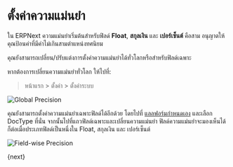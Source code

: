 <!-- add-breadcrumbs -->
# ตั้งค่าความแม่นยำ

ใน ERPNext ความแม่นยำเริ่มต้นสำหรับฟิลด์ **Float**, **สกุลเงิน** และ **เปอร์เซ็นต์** คือสาม อนุญาตให้คุณป้อนค่าที่มีค่าไม่เกินสามตำแหน่งทศนิยม

คุณยังสามารถเปลี่ยน/ปรับแต่งการตั้งค่าความแม่นยำได้ทั่วโลกหรือสำหรับฟิลด์เฉพาะ

หากต้องการเปลี่ยนความแม่นยำทั่วโลก ให้ไปที่:

> หน้าแรก > ตั้งค่า > ตั้งค่าระบบ

<img alt="Global Precision" class="screenshot" src="{{docs_base_url}}/assets/img/customize/customize-set-precision.png">

คุณยังสามารถตั้งค่าความแม่นยำเฉพาะฟิลด์ได้อีกด้วย โดยไปที่ [แลลฟอร์มกำหนดเอง](/docs/user/manual/th/customize-erpnext/customize-form) และเลือก DocType ที่นั่น จากนั้นไปที่แถวฟิลด์เฉพาะและเปลี่ยนความแม่นยำ ฟิลด์ความแม่นยำจะมองเห็นได้ก็ต่อเมื่อประเภทฟิลด์เป็นหนึ่งใน Float, สกุลเงิน และ เปอร์เซ็นต์

<img alt="Field-wise Precision" class="screenshot" src="{{docs_base_url}}/assets/img/customize/customize-set-precision-1.png">

{next}


<!-- markdown -->
